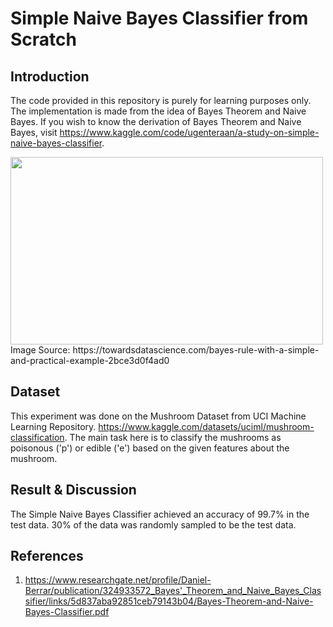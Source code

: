 # Simple Naive Bayes Classifier from Scratch

## Introduction
The code provided in this repository is purely for learning purposes only. The implementation is made from the idea of Bayes Theorem and Naive Bayes. If you wish to know the derivation of Bayes Theorem and Naive Bayes, visit https://www.kaggle.com/code/ugenteraan/a-study-on-simple-naive-bayes-classifier.


<img src="[https://mma.prnewswire.com/media/1513369/Educative_Logo.jpg](https://www.google.com/url?sa=i&url=https%3A%2F%2Ftowardsdatascience.com%2Fbayes-rule-with-a-simple-and-practical-example-2bce3d0f4ad0&psig=AOvVaw1zgnxZjXU5x6C6r6Bn2Qio&ust=1680230780377000&source=images&cd=vfe&ved=0CBAQjRxqFwoTCLjNqcjRgv4CFQAAAAAdAAAAABAE)"  width="500" height="300">
Image Source: https://towardsdatascience.com/bayes-rule-with-a-simple-and-practical-example-2bce3d0f4ad0


## Dataset

This experiment was done on the Mushroom Dataset from UCI Machine Learning Repository. https://www.kaggle.com/datasets/uciml/mushroom-classification. The main task here is to classify the mushrooms as poisonous ('p') or edible ('e') based on the given features about the mushroom.

## Result & Discussion

The Simple Naive Bayes Classifier achieved an accuracy of 99.7% in the test data. 30% of the data was randomly sampled to be the test data. 

## References

1) https://www.researchgate.net/profile/Daniel-Berrar/publication/324933572_Bayes'_Theorem_and_Naive_Bayes_Classifier/links/5d837aba92851ceb79143b04/Bayes-Theorem-and-Naive-Bayes-Classifier.pdf

